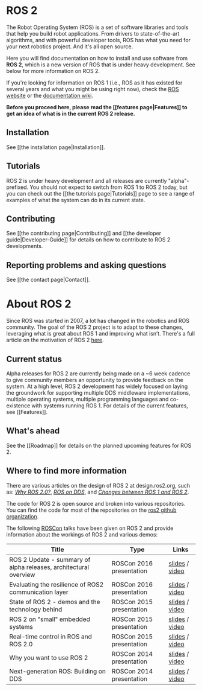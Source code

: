 # ROS 2

The Robot Operating System (ROS) is a set of software libraries and tools that help you build robot applications.
From drivers to state-of-the-art algorithms, and with powerful developer tools, ROS has what you need for your next robotics project.
And it's all open source.

Here you will find documentation on how to install and use software from **ROS 2**, which is a new version of ROS that is under heavy development.
See below for more information on ROS 2.

If you're looking for information on ROS 1 (i.e., ROS as it has existed for several years and what you might be using right now), check the [ROS website](http://www.ros.org) or the [documentation wiki](http://wiki.ros.org).

**Before you proceed here, please read the [[features page|Features]] to get an idea of what is in the current ROS 2 release.**

## Installation
See [[the installation page|Installation]].

## Tutorials
ROS 2 is under heavy development and all releases are currently "alpha"-prefixed.
You should not expect to switch from ROS 1 to ROS 2 today, but you can check out the [[the tutorials page|Tutorials]] page to see a range of examples of what the system can do in its current state.

## Contributing
See [[the contributing page|Contributing]] and [[the developer guide|Developer-Guide]] for details on how to contribute to ROS 2 developments.

## Reporting problems and asking questions
See [[the contact page|Contact]].

# About ROS 2
Since ROS was started in 2007, a lot has changed in the robotics and ROS community.
The goal of the ROS 2 project is to adapt to these changes, leveraging what is great about ROS 1 and improving what isn’t.
There's a full article on the motivation of ROS 2 [here](http://design.ros2.org/articles/why_ros2.html).

## Current status
Alpha releases for ROS 2 are currently being made on a ~6 week cadence to give community members an opportunity to provide feedback on the system.
At a high level, ROS 2 development has widely focused on laying the groundwork for supporting multiple DDS middleware implementations, multiple operating systems, multiple programming languages and co-existence with systems running ROS 1.
For details of the current features, see [[Features]].


## What's ahead
See the [[Roadmap]] for details on the planned upcoming features for ROS 2.

## Where to find more information
There are various articles on the design of ROS 2 at design.ros2.org, such as: [_Why ROS 2.0?_](http://design.ros2.org/articles/why_ros2.html), [_ROS on DDS_](http://design.ros2.org/articles/ros_on_dds.html), and [_Changes between ROS 1 and ROS 2_](http://design.ros2.org/articles/changes.html).

The code for ROS 2 is open source and broken into various repositories. You can find the code for most of the repositories on the [ros2 github organization](https://github.com/ros2).

The following [ROSCon](http://roscon.ros.org) talks have been given on ROS 2 and provide information about the workings of ROS 2 and various demos:

| Title | Type | Links |
| --- | --- | --- |
| ROS 2 Update - summary of alpha releases, architectural overview | ROSCon 2016 presentation | [slides](http://roscon.ros.org/2016/presentations/ROSCon%202016%20-%20ROS%202%20Update.pdf) / [video](https://vimeo.com/187696091) |
| Evaluating the resilience of ROS2 communication layer | ROSCon 2016 presentation | [slides](http://roscon.ros.org/2016/presentations/rafal.kozik-ros2evaluation.pdf) / [video](https://vimeo.com/187705229) |
| State of ROS 2 - demos and the technology behind | ROSCon 2015 presentation | [slides](http://roscon.ros.org/2015/presentations/state-of-ros2.pdf) / [video](https://vimeo.com/142151734) |
| ROS 2 on "small" embedded systems | ROSCon 2015 presentation | [slides](http://roscon.ros.org/2015/presentations/ros2_on_small_embedded_systems.pdf) / [video](https://vimeo.com/142150576) |
| Real-time control in ROS and ROS 2.0 | ROSCon 2015 presentation | [slides](http://roscon.ros.org/2015/presentations/RealtimeROS2.pdf) / [video](https://vimeo.com/142621778) |
| Why you want to use ROS 2 | ROSCon 2014 presentation | [slides](http://www.osrfoundation.org/wordpress2/wp-content/uploads/2015/04/ROSCON-2014-Why-you-want-to-use-ROS-2.pdf) / [video](https://vimeo.com/107531013) |
| Next-generation ROS: Building on DDS | ROSCon 2014 presentation | [slides](http://roscon.ros.org/2014/wp-content/uploads/2014/07/ROSCON-2014-Next-Generation-of-ROS-on-top-of-DDS.pdf) / [video](https://vimeo.com/106992622)
